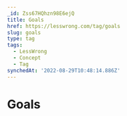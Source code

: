```yaml
---
_id: Zss67HQhzn98E6ejQ
title: Goals
href: https://lesswrong.com/tag/goals
slug: goals
type: tag
tags:
  - LessWrong
  - Concept
  - Tag
synchedAt: '2022-08-29T10:48:14.886Z'
---
```

# Goals

